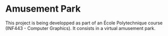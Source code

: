 # Amusement Park

This project is being developped as part of an École Polytechnique course (INF443 - Computer Graphics). It consists in a virtual amusement park.
